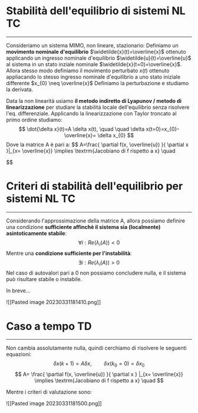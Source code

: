 # Stabilità dell'equilibrio di sistemi NL TC
---
Consideriamo un sistema MIMO, non lineare, stazionario:
Definiamo un **movimento nominale d'equilibrio** $\widetilde{x}(t)=\overline{x}$ ottenuto applicando un ingresso nominale d'equilibrio $\widetilde{u}(t)=\overline{u}$ al sistema in un stato inziale nominale $\widetilde{x}(t=0)=\overline{x}$.
Allora stesso modo definiamo il movimento perturbato $x(t)$ ottenuto appliacando lo stesso ingresso nominale d'equilibrio a uno stato iniziale differente $x_{0} \neq  \overline{x}$
Definiamo la perturbazione e studiamo la derivata.

Data la non linearità usiamo **il metodo indiretto di Lyapunov / metodo di linearizzazione**  per studiare la stabilità locale dell'equilibrio senza risolvere l'eq. differenziale.
Applicando la linearizzazione con Taylor troncato al primo ordine studiamo:
$$
\dot{\delta x}(t)=A \delta x(t), \quad \quad \delta x(t=0)=x_{0}- \overline{x}= \delta x_{0}
$$
Dove la matrice A è pari a:
$$
A=\frac{ \partial f(x, \overline{u}) }{ \partial x }|_{x= \overline{x}} \implies \textrm{Jacobiano di f rispetto a x} \quad   

$$

# Criteri di stabilità dell'equilibrio per sistemi NL TC
---
Considerando l'approssimazione della matrice A, allora possiamo definire una condizione **sufficiente affinchè il sistema sia (localmente) asintoticamente stabile**:
$$
\forall i: Re(\lambda_{i}(A)) <0
$$
Mentre una **condizione sufficiente per l'instabilità**:
$$
\exists i: Re(\lambda_{i}(A))>0
$$
Nel caso di autovalori pari a 0 non possiamo concludere nulla, e il sistema può risultare stabile o instabile.

In breve...

![[Pasted image 20230331181410.png]]


# Caso a tempo TD
---
Non cambia assolutamente nulla, quindi cerchiamo di risolvere le seguenti equazioni:
$$
\delta x(k+1)=A \delta x, \quad \quad \delta x(k_{0}=0)=\delta x_{0}
$$
$$
A= \frac{ \partial f(x, \overline{u}) }{ \partial x } |_{x= \overline{x}} \implies \textrm{Jacobiano di f rispetto a x} \quad  
$$

Mentre i criteri di valutazione sono:

![[Pasted image 20230331181500.png]]